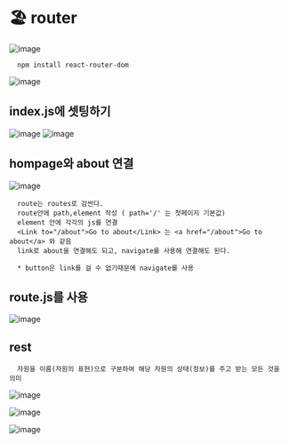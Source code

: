 # 🏖️ router
![image](https://github.com/hyejin192/react_basic/assets/129017064/f049d1b8-6395-4ae5-b909-cdcd44173815)

      npm install react-router-dom
      
![image](https://github.com/hyejin192/react_basic/assets/129017064/5b4f388a-5c84-42b9-b2fc-396706cc254e)

## index.js에 셋팅하기
![image](https://github.com/hyejin192/react_basic/assets/129017064/ff22d413-8a83-463b-9b83-7c38035a52bc)
![image](https://github.com/hyejin192/react_basic/assets/129017064/d51da4bf-0110-4bbb-b541-1673ab154efb)

## hompage와 about 연결
![image](https://github.com/hyejin192/react_basic/assets/129017064/7e0972e4-4ee1-46d2-9096-de178cfbefe2)

      route는 routes로 감싼다.
      route안에 path,element 작성 ( path='/' 는 첫페이지 기본값)
      element 안에 각각의 js를 연결
      <Link to="/about">Go to about</Link> 는 <a href="/about">Go to about</a> 와 같음
      link로 about을 연결해도 되고, navigate를 사용해 연결해도 된다.
      
      * button은 link를 걸 수 없기때문에 navigate를 사용
      
 ## route.js를 사용
 ![image](https://github.com/hyejin192/react_basic/assets/129017064/a5604d8d-daf1-4b47-be6c-c5c39dceb326)
 
 ## rest
 
      자원을 이름(자원의 표현)으로 구분하여 해당 자원의 상태(정보)를 주고 받는 모든 것을 의미

 ![image](https://github.com/hyejin192/react_basic/assets/129017064/3d6b7799-f473-4465-9050-ba8b602890ed)
 
 ![image](https://github.com/hyejin192/react_basic/assets/129017064/220b8edc-2f32-4cf6-9795-57ce101619fe)
   
![image](https://github.com/hyejin192/react_basic/assets/129017064/cb9fc4dc-7931-4771-b33e-17d27ef799fa)








